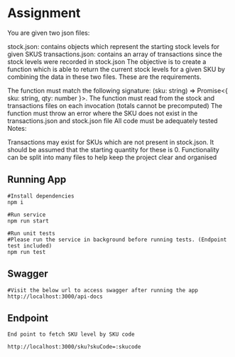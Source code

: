 # Assignment 
You are given two json files:

stock.json: contains objects which represent the starting stock levels for given SKUS
transactions.json: contains an array of transactions since the stock levels were recorded in stock.json
The objective is to create a function which is able to return the current stock levels for a given SKU by combining the data in these two files. These are the requirements.

The function must match the following signature: (sku: string) => Promise<{ sku: string, qty: number }>.
The function must read from the stock and transactions files on each invocation (totals cannot be precomputed)
The function must throw an error where the SKU does not exist in the transactions.json and stock.json file
All code must be adequately tested
Notes:

Transactions may exist for SKUs which are not present in stock.json. It should be assumed that the starting quantity for these is 0.
Functionality can be split into many files to help keep the project clear and organised


## Running App
``` 
#Install dependencies
npm i 

#Run service
npm run start

#Run unit tests
#Please run the service in background before running tests. (Endpoint test included)
npm run test
```

## Swagger 

```
#Visit the below url to access swagger after running the app
http://localhost:3000/api-docs

```


## Endpoint

```
End point to fetch SKU level by SKU code

http://localhost:3000/sku?skuCode=:skucode

```
